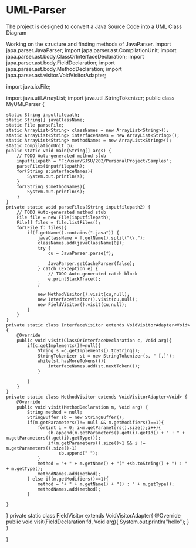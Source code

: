 # UML-Parser
The project is designed to convert a Java Source Code into a UML Class Diagram

Working on the structure and finding methods of JavaParser.
import japa.parser.JavaParser;
import japa.parser.ast.CompilationUnit;
import japa.parser.ast.body.ClassOrInterfaceDeclaration;
import japa.parser.ast.body.FieldDeclaration;
import japa.parser.ast.body.MethodDeclaration;
import japa.parser.ast.visitor.VoidVisitorAdapter;

import java.io.File;

import java.util.ArrayList;
import java.util.StringTokenizer;
public class MyUMLParser {

	static String inputfilepath;
	static String[] javaClassName;
	static File parseFile;
	static ArrayList<String> classNames = new ArrayList<String>();
	static ArrayList<String> interfaceNames = new ArrayList<String>();
	static ArrayList<String> methodNames = new ArrayList<String>();
	static CompilationUnit cu;
	public static void main(String[] args) {
		// TODO Auto-generated method stub
		inputfilepath = "F:/user/SJSU/202/PersonalProject/Samples";
		parseFiles(inputfilepath);
		for(String s:interfaceNames){
			System.out.println(s);
		}
		for(String s:methodNames){
			System.out.println(s);
		}
	}
	private static void parseFiles(String inputfilepath2) {
		// TODO Auto-generated method stub
		File file = new File(inputfilepath);
		File[] files = file.listFiles();
		for(File f: files){
			if(f.getName().contains(".java")) {
				javaClassName = f.getName().split("\\.");
				classNames.add(javaClassName[0]);
				try {
					cu = JavaParser.parse(f);

					JavaParser.setCacheParser(false);
				} catch (Exception e) {
					// TODO Auto-generated catch block
					e.printStackTrace();
				}

				new MethodVisitor().visit(cu,null);
				new InterfaceVisitor().visit(cu,null);
				new FieldVisitor().visit(cu,null);
			}
		}
	}
	private static class InterfaceVisitor extends VoidVisitorAdapter<Void>{
		@Override
		public void visit(ClassOrInterfaceDeclaration c, Void arg){
			if(c.getImplements()!=null){
				String s =c.getImplements().toString();
				StringTokenizer st = new StringTokenizer(s, " [,]");
				while(st.hasMoreTokens()){
					interfaceNames.add(st.nextToken());
				}
			
			}
		}
	}
	private static class MethodVisitor extends VoidVisitorAdapter<Void> {  
		@Override
		public void visit(MethodDeclaration m, Void arg) {
			String method = null;
			StringBuffer sb = new StringBuffer();
			if(m.getParameters()!= null && m.getModifiers()==1){
				for(int i = 0; i<m.getParameters().size();i++){
					sb.append(m.getParameters().get(i).getId() + " : " + m.getParameters().get(i).getType());
					if(m.getParameters().size()>1 && i != m.getParameters().size()-1)
						sb.append(" ");
				}
			    method = "+ " + m.getName() + "(" +sb.toString() + ") : " + m.getType();
			    methodNames.add(method);
			} else if(m.getModifiers()==1){
				method = "+ " + m.getName() + "() : " + m.getType();
				methodNames.add(method);
			}
			
	}


}
	private static class FieldVisitor extends VoidVisitorAdapter<Void>{
		@Override
		public void visit(FieldDeclaration fd, Void arg){
			System.out.println("hello");
		}
	}

}
